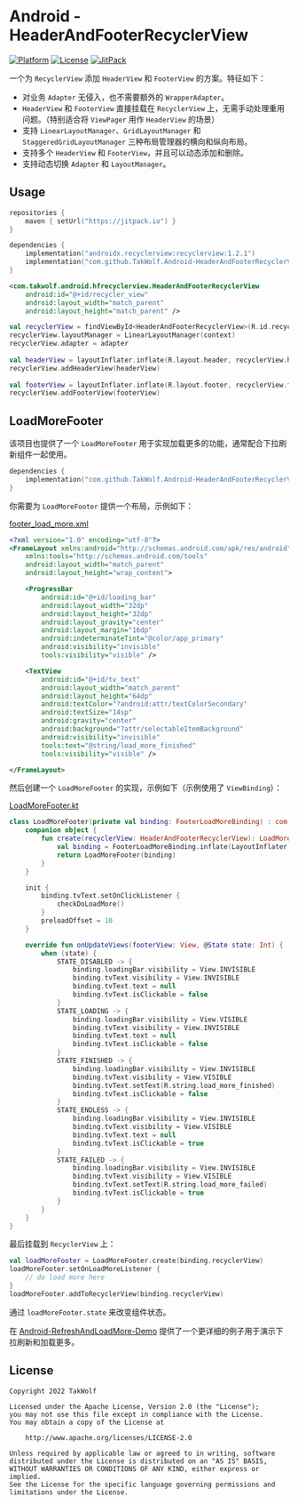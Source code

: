 # Android - HeaderAndFooterRecyclerView

[![Platform](https://img.shields.io/badge/platform-Android-brightgreen)](https://developer.android.com)
[![License](https://img.shields.io/github/license/TakWolf/Android-HeaderAndFooterRecyclerView)](https://www.apache.org/licenses/LICENSE-2.0)
[![JitPack](https://jitpack.io/v/TakWolf/Android-HeaderAndFooterRecyclerView.svg)](https://jitpack.io/#TakWolf/Android-HeaderAndFooterRecyclerView)

一个为 `RecyclerView` 添加 `HeaderView` 和 `FooterView` 的方案。特征如下：

- 对业务 `Adapter` 无侵入，也不需要额外的 `WrapperAdapter`。
- `HeaderView` 和 `FooterView` 直接挂载在 `RecyclerView` 上，无需手动处理重用问题。（特别适合将 `ViewPager` 用作 `HeaderView` 的场景）
- 支持 `LinearLayoutManager`、`GridLayoutManager` 和 `StaggeredGridLayoutManager` 三种布局管理器的横向和纵向布局。
- 支持多个 `HeaderView` 和 `FooterView`，并且可以动态添加和删除。
- 支持动态切换 `Adapter` 和 `LayoutManager`。

## Usage

```kotlin
repositories { 
    maven { setUrl("https://jitpack.io") }
}

dependencies {
    implementation("androidx.recyclerview:recyclerview:1.2.1")
    implementation("com.github.TakWolf.Android-HeaderAndFooterRecyclerView:hfrecyclerview:0.0.2")
}
```

```xml
<com.takwolf.android.hfrecyclerview.HeaderAndFooterRecyclerView
    android:id="@+id/recycler_view"
    android:layout_width="match_parent"
    android:layout_height="match_parent" />
```

```kotlin
val recyclerView = findViewById<HeaderAndFooterRecyclerView>(R.id.recycler_view)
recyclerView.layoutManager = LinearLayoutManager(context)
recyclerView.adapter = adapter
        
val headerView = layoutInflater.inflate(R.layout.header, recyclerView.headerViewContainer, false)
recyclerView.addHeaderView(headerView)
        
val footerView = layoutInflater.inflate(R.layout.footer, recyclerView.footerViewContainer, false)
recyclerView.addFooterView(footerView)
```

## LoadMoreFooter

该项目也提供了一个 `LoadMoreFooter` 用于实现加载更多的功能，通常配合下拉刷新组件一起使用。

```kotlin
dependencies {
    implementation("com.github.TakWolf.Android-HeaderAndFooterRecyclerView:loadmorefooter:0.0.2")
}
```

你需要为 `LoadMoreFooter` 提供一个布局，示例如下：

[footer_load_more.xml](app/src/main/res/layout/footer_load_more.xml)

```xml
<?xml version="1.0" encoding="utf-8"?>
<FrameLayout xmlns:android="http://schemas.android.com/apk/res/android"
    xmlns:tools="http://schemas.android.com/tools"
    android:layout_width="match_parent"
    android:layout_height="wrap_content">

    <ProgressBar
        android:id="@+id/loading_bar"
        android:layout_width="32dp"
        android:layout_height="32dp"
        android:layout_gravity="center"
        android:layout_margin="16dp"
        android:indeterminateTint="@color/app_primary"
        android:visibility="invisible"
        tools:visibility="visible" />

    <TextView
        android:id="@+id/tv_text"
        android:layout_width="match_parent"
        android:layout_height="64dp"
        android:textColor="?android:attr/textColorSecondary"
        android:textSize="14sp"
        android:gravity="center"
        android:background="?attr/selectableItemBackground"
        android:visibility="invisible"
        tools:text="@string/load_more_finished"
        tools:visibility="visible" />

</FrameLayout>
```

然后创建一个 `LoadMoreFooter` 的实现，示例如下（示例使用了 `ViewBinding`）：

[LoadMoreFooter.kt](app/src/main/java/com/takwolf/android/demo/hfrecyclerview/holder/LoadMoreFooter.kt)

```kotlin
class LoadMoreFooter(private val binding: FooterLoadMoreBinding) : com.takwolf.android.hfrecyclerview.loadmorefooter.LoadMoreFooter(binding.root) {
    companion object {
        fun create(recyclerView: HeaderAndFooterRecyclerView): LoadMoreFooter {
            val binding = FooterLoadMoreBinding.inflate(LayoutInflater.from(recyclerView.context), recyclerView.footerViewContainer, false)
            return LoadMoreFooter(binding)
        }
    }

    init {
        binding.tvText.setOnClickListener {
            checkDoLoadMore()
        }
        preloadOffset = 10
    }

    override fun onUpdateViews(footerView: View, @State state: Int) {
        when (state) {
            STATE_DISABLED -> {
                binding.loadingBar.visibility = View.INVISIBLE
                binding.tvText.visibility = View.INVISIBLE
                binding.tvText.text = null
                binding.tvText.isClickable = false
            }
            STATE_LOADING -> {
                binding.loadingBar.visibility = View.VISIBLE
                binding.tvText.visibility = View.INVISIBLE
                binding.tvText.text = null
                binding.tvText.isClickable = false
            }
            STATE_FINISHED -> {
                binding.loadingBar.visibility = View.INVISIBLE
                binding.tvText.visibility = View.VISIBLE
                binding.tvText.setText(R.string.load_more_finished)
                binding.tvText.isClickable = false
            }
            STATE_ENDLESS -> {
                binding.loadingBar.visibility = View.INVISIBLE
                binding.tvText.visibility = View.VISIBLE
                binding.tvText.text = null
                binding.tvText.isClickable = true
            }
            STATE_FAILED -> {
                binding.loadingBar.visibility = View.INVISIBLE
                binding.tvText.visibility = View.VISIBLE
                binding.tvText.setText(R.string.load_more_failed)
                binding.tvText.isClickable = true
            }
        }
    }
}
```

最后挂载到 `RecyclerView` 上：

```kotlin
val loadMoreFooter = LoadMoreFooter.create(binding.recyclerView)
loadMoreFooter.setOnLoadMoreListener { 
    // do load more here
}
loadMoreFooter.addToRecyclerView(binding.recyclerView)
```

通过 `loadMoreFooter.state` 来改变组件状态。

在 [Android-RefreshAndLoadMore-Demo](https://github.com/TakWolf/Android-RefreshAndLoadMore-Demo) 提供了一个更详细的例子用于演示下拉刷新和加载更多。

## License

```
Copyright 2022 TakWolf

Licensed under the Apache License, Version 2.0 (the "License");
you may not use this file except in compliance with the License.
You may obtain a copy of the License at

    http://www.apache.org/licenses/LICENSE-2.0

Unless required by applicable law or agreed to in writing, software
distributed under the License is distributed on an "AS IS" BASIS,
WITHOUT WARRANTIES OR CONDITIONS OF ANY KIND, either express or implied.
See the License for the specific language governing permissions and
limitations under the License.
```
